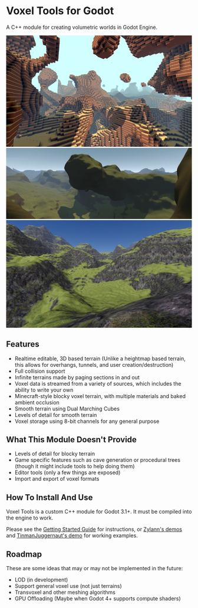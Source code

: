 Voxel Tools for Godot
=========================

A C++ module for creating volumetric worlds in Godot Engine.

<img src="doc/images/blocky_screenshot.png" width="800" />
<img src="doc/images/smooth_screenshot.png" width="800" />
<img src="doc/images/textured-terrain.jpg" width="800" />

Features
---------------------------

- Realtime editable, 3D based terrain (Unlike a heightmap based terrain, this allows for overhangs, tunnels, and user creation/destruction)
- Full collision support
- Infinite terrains made by paging sections in and out
- Voxel data is streamed from a variety of sources, which includes the ability to write your own
- Minecraft-style blocky voxel terrain, with multiple materials and baked ambient occlusion
- Smooth terrain using Dual Marching Cubes
- Levels of detail for smooth terrain
- Voxel storage using 8-bit channels for any general purpose


What This Module Doesn't Provide
-----------------------------------

- Levels of detail for blocky terrain
- Game specific features such as cave generation or procedural trees (though it might include tools to help doing them)
- Editor tools (only a few things are exposed)
- Import and export of voxel formats


How To Install And Use
-------------------------

Voxel Tools is a custom C++ module for Godot 3.1+. It must be compiled into the engine to work. 

Please see the [Getting Started Guide](doc/01_get-started.md) for instructions, or [Zylann's demos](https://github.com/Zylann/voxelgame) and [TinmanJuggernaut's demo](https://github.com/tinmanjuggernaut/voxelgame) for working examples.


Roadmap
---------

These are some ideas that may or may not be implemented in the future:

* LOD (in development)
* Support general voxel use (not just terrains)
* Transvoxel and other meshing algorithms
* GPU Offloading (Maybe when Godot 4+ supports compute shaders)

